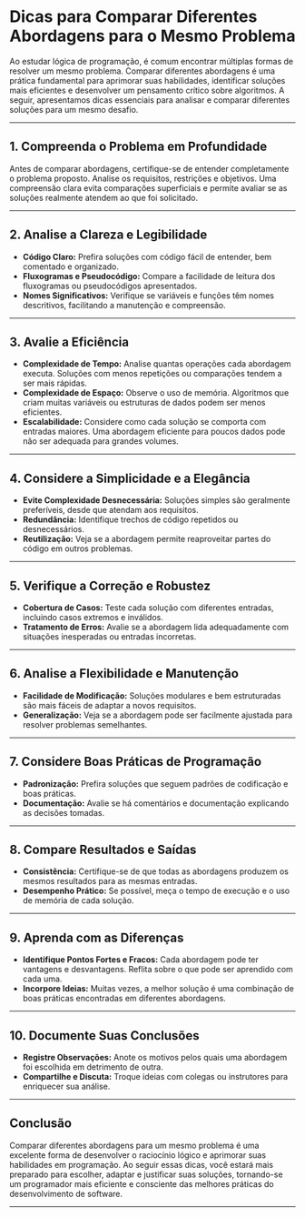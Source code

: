 
# Dicas para Comparar Diferentes Abordagens para o Mesmo Problema

Ao estudar lógica de programação, é comum encontrar múltiplas formas de resolver um mesmo problema. Comparar diferentes abordagens é uma prática fundamental para aprimorar suas habilidades, identificar soluções mais eficientes e desenvolver um pensamento crítico sobre algoritmos. A seguir, apresentamos dicas essenciais para analisar e comparar diferentes soluções para um mesmo desafio.

---

## 1. **Compreenda o Problema em Profundidade**

Antes de comparar abordagens, certifique-se de entender completamente o problema proposto. Analise os requisitos, restrições e objetivos. Uma compreensão clara evita comparações superficiais e permite avaliar se as soluções realmente atendem ao que foi solicitado.

---

## 2. **Analise a Clareza e Legibilidade**

- **Código Claro:** Prefira soluções com código fácil de entender, bem comentado e organizado.
- **Fluxogramas e Pseudocódigo:** Compare a facilidade de leitura dos fluxogramas ou pseudocódigos apresentados.
- **Nomes Significativos:** Verifique se variáveis e funções têm nomes descritivos, facilitando a manutenção e compreensão.

---

## 3. **Avalie a Eficiência**

- **Complexidade de Tempo:** Analise quantas operações cada abordagem executa. Soluções com menos repetições ou comparações tendem a ser mais rápidas.
- **Complexidade de Espaço:** Observe o uso de memória. Algoritmos que criam muitas variáveis ou estruturas de dados podem ser menos eficientes.
- **Escalabilidade:** Considere como cada solução se comporta com entradas maiores. Uma abordagem eficiente para poucos dados pode não ser adequada para grandes volumes.

---

## 4. **Considere a Simplicidade e a Elegância**

- **Evite Complexidade Desnecessária:** Soluções simples são geralmente preferíveis, desde que atendam aos requisitos.
- **Redundância:** Identifique trechos de código repetidos ou desnecessários.
- **Reutilização:** Veja se a abordagem permite reaproveitar partes do código em outros problemas.

---

## 5. **Verifique a Correção e Robustez**

- **Cobertura de Casos:** Teste cada solução com diferentes entradas, incluindo casos extremos e inválidos.
- **Tratamento de Erros:** Avalie se a abordagem lida adequadamente com situações inesperadas ou entradas incorretas.

---

## 6. **Analise a Flexibilidade e Manutenção**

- **Facilidade de Modificação:** Soluções modulares e bem estruturadas são mais fáceis de adaptar a novos requisitos.
- **Generalização:** Veja se a abordagem pode ser facilmente ajustada para resolver problemas semelhantes.

---

## 7. **Considere Boas Práticas de Programação**

- **Padronização:** Prefira soluções que seguem padrões de codificação e boas práticas.
- **Documentação:** Avalie se há comentários e documentação explicando as decisões tomadas.

---

## 8. **Compare Resultados e Saídas**

- **Consistência:** Certifique-se de que todas as abordagens produzem os mesmos resultados para as mesmas entradas.
- **Desempenho Prático:** Se possível, meça o tempo de execução e o uso de memória de cada solução.

---

## 9. **Aprenda com as Diferenças**

- **Identifique Pontos Fortes e Fracos:** Cada abordagem pode ter vantagens e desvantagens. Reflita sobre o que pode ser aprendido com cada uma.
- **Incorpore Ideias:** Muitas vezes, a melhor solução é uma combinação de boas práticas encontradas em diferentes abordagens.

---

## 10. **Documente Suas Conclusões**

- **Registre Observações:** Anote os motivos pelos quais uma abordagem foi escolhida em detrimento de outra.
- **Compartilhe e Discuta:** Troque ideias com colegas ou instrutores para enriquecer sua análise.

---

## **Conclusão**

Comparar diferentes abordagens para um mesmo problema é uma excelente forma de desenvolver o raciocínio lógico e aprimorar suas habilidades em programação. Ao seguir essas dicas, você estará mais preparado para escolher, adaptar e justificar suas soluções, tornando-se um programador mais eficiente e consciente das melhores práticas do desenvolvimento de software.

---
```